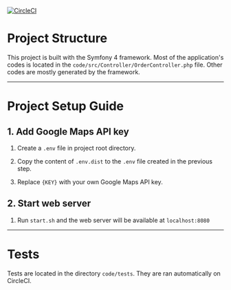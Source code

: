 [![CircleCI](https://circleci.com/gh/lunglung876/van-order/tree/master.svg?style=svg)](https://circleci.com/gh/lunglung876/van-order/tree/master)

# Project Structure

This project is built with the Symfony 4 framework. Most of the application's codes is located in the `code/src/Controller/OrderController.php` file. Other codes are mostly generated by the framework.

---

# Project Setup Guide

## 1. Add Google Maps API key
1. Create a `.env` file in project root directory.

2. Copy the content of `.env.dist` to the `.env` file created in the previous step.

3. Replace `{KEY}` with your own Google Maps API key.

## 2. Start web server

1. Run `start.sh` and the web server will be available at `localhost:8080`

---

# Tests
Tests are located in the directory `code/tests`. They are ran automatically on CircleCI.
